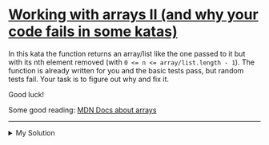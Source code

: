 # [Working with arrays II (and why your code fails in some katas)](https://www.codewars.com/kata/5a7b3d08fd5777bf6a000121)

In this kata the function returns an array/list like the one passed to it but with its nth element removed (with `0 <= n <= array/list.length - 1`). The function is already written for you and the basic tests pass, but random tests fail. Your task is to figure out why and fix it.

Good luck!

Some good reading: [MDN Docs about arrays](https://developer.mozilla.org/en-US/docs/Web/JavaScript/Reference/Global_Objects/Array)

---

<details><summary>My Solution</summary>

```js
function removeNthElement(arr, n) {
  let arrCopy = [...arr]
  arrCopy.splice(n, 1)
  return arrCopy
}
```

</details>
